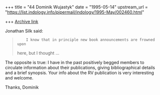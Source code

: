 +++
title = "44 Dominik Wujastyk"
date = "1995-05-14"
upstream_url = "https://list.indology.info/pipermail/indology/1995-May/002460.html"

+++
[Archive link](https://list.indology.info/pipermail/indology/1995-May/002460.html)

Jonathan Silk said: 
>         I know that in principle new book announcements are frowned upon
> here, but I thought ...

The opposite is true: I have in the past positively begged members to
circulate information about their publications, giving bibliographical
details and a brief synopsis.  Your info about the RV publication is 
very interesting and welcome.

Thanks,
Dominik





